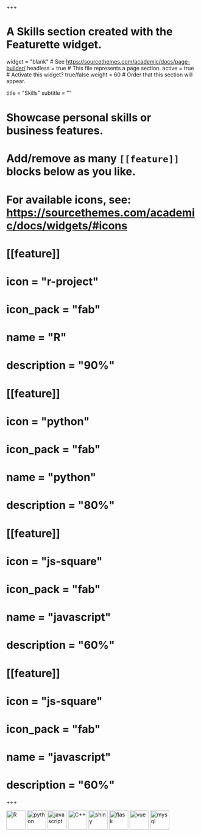 +++
# A Skills section created with the Featurette widget.
widget = "blank"  # See https://sourcethemes.com/academic/docs/page-builder/
headless = true  # This file represents a page section.
active = true  # Activate this widget? true/false
weight = 60  # Order that this section will appear.

title = "Skills"
subtitle = ""

# Showcase personal skills or business features.
# 
# Add/remove as many `[[feature]]` blocks below as you like.
# 
# For available icons, see: https://sourcethemes.com/academic/docs/widgets/#icons

# [[feature]]
#   icon = "r-project"
#   icon_pack = "fab"
#   name = "R"
#   description = "90%"
#   
# [[feature]]
#   icon = "python"
#   icon_pack = "fab"
#   name = "python"
#   description = "80%"  
#   
# [[feature]]
#   icon = "js-square"
#   icon_pack = "fab"
#   name = "javascript"
#   description = "60%"
# 
# [[feature]]
#   icon = "js-square"
#   icon_pack = "fab"
#   name = "javascript"
#   description = "60%"

+++


<style>
img[src*="skills"]{
  height: 50px;
  display: inline-block;
  margin: 5rem
  padding: 5rem;
}

</style>

![R](img/skills/R.png)
![python](img/skills/python.jpg)
![javascript](img/skills/js.png)
![C++](img/skills/cpp.jpg)
![shiny](img/skills/shiny.jpg)
![flask](img/skills/flask.png)
![vue](img/skills/vue.png)
![mysql](img/skills/mysql.jpg)